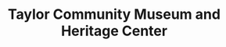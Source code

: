 ---
layout: repo
title: "Taylor Community Museum and Heritage Center"
id: 6458
permalink: repos/6458/
---